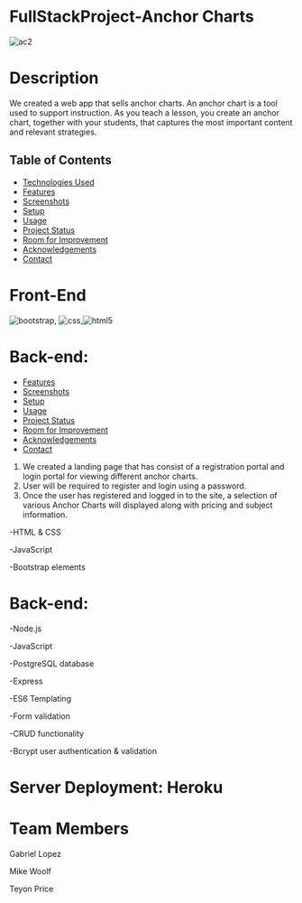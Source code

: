 # FullStackProject-Anchor Charts

![ac2](https://user-images.githubusercontent.com/85767134/137331761-f8705270-f27c-485a-9725-e7390c9b3c37.png)

# Description
We created a web app that sells anchor charts. An anchor chart is a tool used to support instruction. As you teach a lesson, you create an anchor chart, together with your students, that captures the most important content and relevant strategies. 

## Table of Contents

* [Technologies Used](#technologies-used)
* [Features](#features)
* [Screenshots](#screenshots)
* [Setup](#setup)
* [Usage](#usage)
* [Project Status](#project-status)
* [Room for Improvement](#room-for-improvement)
* [Acknowledgements](#acknowledgements)
* [Contact](#contact)

# Front-End

![bootstrap](https://user-images.githubusercontent.com/85767134/137334676-f8720692-b74d-4480-a752-da0c4f19644b.jpg), ![css](https://user-images.githubusercontent.com/85767134/137334689-565d0fc4-099f-4040-9349-d7548e9c8906.jpg),![html5](https://user-images.githubusercontent.com/85767134/137334706-f05993f4-d5df-404a-a803-7bc9fe9c5432.jpg)

# Back-end:

* [Features](#features)
* [Screenshots](#screenshots)
* [Setup](#setup)
* [Usage](#usage)
* [Project Status](#project-status)
* [Room for Improvement](#room-for-improvement)
* [Acknowledgements](#acknowledgements)
* [Contact](#contact)

1. We created a landing page that has consist of a registration portal and login portal for viewing different anchor charts. 
2. User will be required to register and login using a password.
3. Once the user has registered and logged in to the site, a selection of various Anchor Charts will displayed along with pricing and subject information.


-HTML & CSS

-JavaScript

-Bootstrap elements

# Back-end:

-Node.js

-JavaScript

-PostgreSQL database

-Express

-ES6 Templating

-Form validation

-CRUD functionality

-Bcrypt user authentication & validation

# Server Deployment: Heroku


# Team Members

Gabriel Lopez

Mike Woolf

Teyon Price

